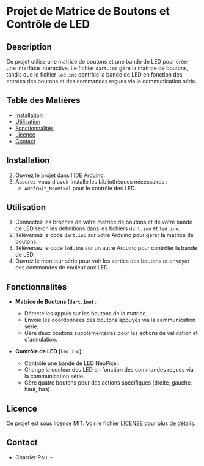 # Projet de Matrice de Boutons et Contrôle de LED

## Description
Ce projet utilise une matrice de boutons et une bande de LED pour créer une interface interactive. Le fichier `dart.ino` gère la matrice de boutons, tandis que le fichier `led.ino` contrôle la bande de LED en fonction des entrées des boutons et des commandes reçues via la communication série.

## Table des Matières
- [Installation](#installation)
- [Utilisation](#utilisation)
- [Fonctionnalités](#fonctionnalités)
- [Licence](#licence)
- [Contact](#contact)

## Installation
2. Ouvrez le projet dans l'IDE Arduino.
3. Assurez-vous d'avoir installé les bibliothèques nécessaires :
   - `Adafruit_NeoPixel` pour le contrôle des LED.

## Utilisation
1. Connectez les broches de votre matrice de boutons et de votre bande de LED selon les définitions dans les fichiers `dart.ino` et `led.ino`.
2. Téléversez le code `dart.ino` sur votre Arduino pour gérer la matrice de boutons.
3. Téléversez le code `led.ino` sur un autre Arduino pour contrôler la bande de LED.
4. Ouvrez le moniteur série pour voir les sorties des boutons et envoyer des commandes de couleur aux LED.

## Fonctionnalités
- **Matrice de Boutons (`dart.ino`)** :
   - Détecte les appuis sur les boutons de la matrice.
   - Envoie les coordonnées des boutons appuyés via la communication série.
   - Gère deux boutons supplémentaires pour les actions de validation et d'annulation.

- **Contrôle de LED (`led.ino`)** :
   - Contrôle une bande de LED NeoPixel.
   - Change la couleur des LED en fonction des commandes reçues via la communication série.
   - Gère quatre boutons pour des actions spécifiques (droite, gauche, haut, bas).

## Licence
Ce projet est sous licence MIT. Voir le fichier [LICENSE](LICENSE) pour plus de détails.

## Contact
- Charrier Paul -
